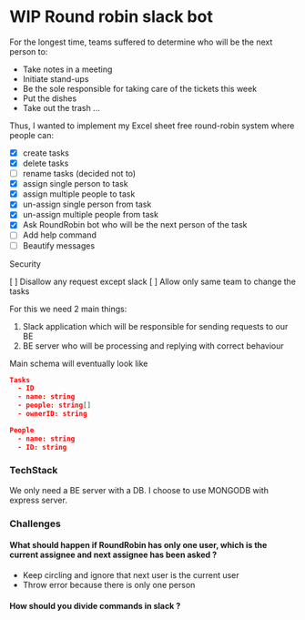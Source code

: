 # WIP Round robin slack bot

For the longest time, teams suffered to determine who will be the next person to:

- Take notes in a meeting
- Initiate stand-ups
- Be the sole responsible for taking care of the tickets this week
- Put the dishes 
- Take out the trash
...

Thus, I wanted to implement my Excel sheet free round-robin system where people can:

- [X] create tasks
- [X] delete tasks
- [ ] rename tasks (decided not to)
- [X] assign single person to task
- [X] assign multiple people to task
- [X] un-assign single person from task
- [X] un-assign multiple people from task
- [X] Ask RoundRobin bot who will be the next person of the task
- [ ] Add help command
- [ ] Beautify messages

Security

[ ] Disallow any request except slack
[ ] Allow only same team to change the tasks

For this we need 2 main things:

1) Slack application which will be responsible for sending requests to our BE
2) BE server who will be processing and replying with correct behaviour

Main schema will eventually look like

```json
Tasks
  - ID
  - name: string
  - people: string[]
  - ownerID: string
```

```json
People
  - name: string
  - ID: string
```

### TechStack

We only need a BE server with a DB. I choose to use MONGODB with express server.


### Challenges

#### What should happen if RoundRobin has only one user, which is the current assignee and next assignee has been asked ?

- Keep circling and ignore that next user is the current user 
- Throw error because there is only one person

#### How should you divide commands in slack ?
